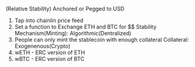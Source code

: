 (Relative Stability) Anchored or Pegged to USD
1. Tap into chainlin price feed
2. Set a function to Exchange ETH and BTC for $$
Stability Mechanism(Minting): Algorithmic(Dentralized)
1. People can only mint the stablecoin with enough collateral
Collateral: Exogenenous(Crypto)
1. wETH - ERC version of ETH
2. wBTC - ERC version of BTC